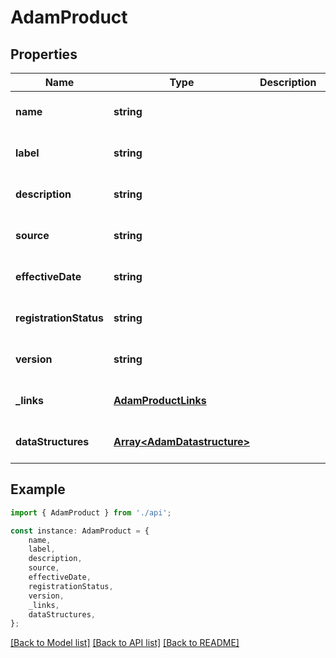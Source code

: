 # AdamProduct


## Properties

Name | Type | Description | Notes
------------ | ------------- | ------------- | -------------
**name** | **string** |  | [optional] [default to undefined]
**label** | **string** |  | [optional] [default to undefined]
**description** | **string** |  | [optional] [default to undefined]
**source** | **string** |  | [optional] [default to undefined]
**effectiveDate** | **string** |  | [optional] [default to undefined]
**registrationStatus** | **string** |  | [optional] [default to undefined]
**version** | **string** |  | [optional] [default to undefined]
**_links** | [**AdamProductLinks**](AdamProductLinks.md) |  | [optional] [default to undefined]
**dataStructures** | [**Array&lt;AdamDatastructure&gt;**](AdamDatastructure.md) |  | [optional] [default to undefined]

## Example

```typescript
import { AdamProduct } from './api';

const instance: AdamProduct = {
    name,
    label,
    description,
    source,
    effectiveDate,
    registrationStatus,
    version,
    _links,
    dataStructures,
};
```

[[Back to Model list]](../README.md#documentation-for-models) [[Back to API list]](../README.md#documentation-for-api-endpoints) [[Back to README]](../README.md)

